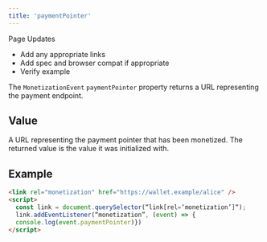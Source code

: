 ```yaml
---
title: 'paymentPointer'
---
```


<div class="draft"><div class="title">Page Updates</div><ul><li>Add any appropriate links</li><li>Add spec and browser compat if appropriate</li><li>Verify example</li></ul></div>

The `MonetizationEvent` `paymentPointer` property returns a URL representing the payment endpoint.

## Value

A URL representing the payment pointer that has been monetized. The returned value is the value it was initialized with.

## Example

```html
<link rel="monetization" href="https://wallet.example/alice" />
<script>
  const link = document.querySelector(“link[rel=‘monetization’]“);
  link.addEventListener(“monetization”, (event) => {
  console.log(event.paymentPointer)})
</script>
```